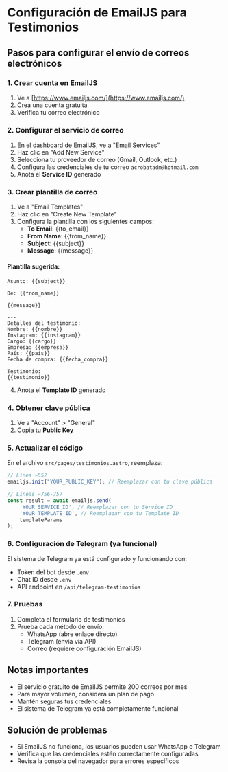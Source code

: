 # Configuración de EmailJS para Testimonios

## Pasos para configurar el envío de correos electrónicos

### 1. Crear cuenta en EmailJS
1. Ve a [https://www.emailjs.com/](https://www.emailjs.com/)
2. Crea una cuenta gratuita
3. Verifica tu correo electrónico

### 2. Configurar el servicio de correo
1. En el dashboard de EmailJS, ve a "Email Services"
2. Haz clic en "Add New Service"
3. Selecciona tu proveedor de correo (Gmail, Outlook, etc.)
4. Configura las credenciales de tu correo `acrobatadm@hotmail.com`
5. Anota el **Service ID** generado

### 3. Crear plantilla de correo
1. Ve a "Email Templates"
2. Haz clic en "Create New Template"
3. Configura la plantilla con los siguientes campos:
   - **To Email**: {{to_email}}
   - **From Name**: {{from_name}}
   - **Subject**: {{subject}}
   - **Message**: {{message}}

#### Plantilla sugerida:
```
Asunto: {{subject}}

De: {{from_name}}

{{message}}

---
Detalles del testimonio:
Nombre: {{nombre}}
Instagram: {{instagram}}
Cargo: {{cargo}}
Empresa: {{empresa}}
País: {{pais}}
Fecha de compra: {{fecha_compra}}

Testimonio:
{{testimonio}}
```

4. Anota el **Template ID** generado

### 4. Obtener clave pública
1. Ve a "Account" > "General"
2. Copia tu **Public Key**

### 5. Actualizar el código
En el archivo `src/pages/testimonios.astro`, reemplaza:

```javascript
// Línea ~552
emailjs.init("YOUR_PUBLIC_KEY"); // Reemplazar con tu clave pública

// Líneas ~756-757
const result = await emailjs.send(
    'YOUR_SERVICE_ID', // Reemplazar con tu Service ID
    'YOUR_TEMPLATE_ID', // Reemplazar con tu Template ID
    templateParams
);
```

### 6. Configuración de Telegram (ya funcional)
El sistema de Telegram ya está configurado y funcionando con:
- Token del bot desde `.env`
- Chat ID desde `.env`
- API endpoint en `/api/telegram-testimonios`

### 7. Pruebas
1. Completa el formulario de testimonios
2. Prueba cada método de envío:
   - WhatsApp (abre enlace directo)
   - Telegram (envía via API)
   - Correo (requiere configuración EmailJS)

## Notas importantes
- El servicio gratuito de EmailJS permite 200 correos por mes
- Para mayor volumen, considera un plan de pago
- Mantén seguras tus credenciales
- El sistema de Telegram ya está completamente funcional

## Solución de problemas
- Si EmailJS no funciona, los usuarios pueden usar WhatsApp o Telegram
- Verifica que las credenciales estén correctamente configuradas
- Revisa la consola del navegador para errores específicos